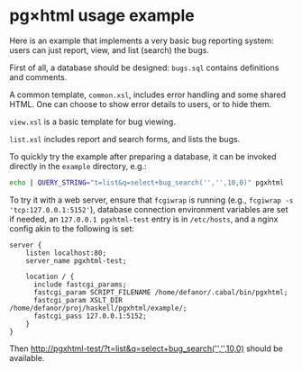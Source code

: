 # pg×html usage example

Here is an example that implements a very basic bug reporting system:
users can just report, view, and list (search) the bugs.

First of all, a database should be designed: `bugs.sql` contains
definitions and comments.

A common template, `common.xsl`, includes error handling and some
shared HTML. One can choose to show error details to users, or to hide
them.

`view.xsl` is a basic template for bug viewing.

`list.xsl` includes report and search forms, and lists the bugs.

To quickly try the example after preparing a database, it can be
invoked directly in the `example` directory, e.g.:

```sh
echo | QUERY_STRING="t=list&q=select+bug_search('','',10,0)" pgxhtml
```

To try it with a web server, ensure that `fcgiwrap` is running (e.g.,
`fcgiwrap -s 'tcp:127.0.0.1:5152'`), database connection environment
variables are set if needed, an `127.0.0.1 pgxhtml-test` entry is in
`/etc/hosts`, and a nginx config akin to the following is set:

```
server {
    listen localhost:80;
    server_name pgxhtml-test;

    location / {
      include fastcgi_params;
      fastcgi_param SCRIPT_FILENAME /home/defanor/.cabal/bin/pgxhtml;
      fastcgi_param XSLT_DIR /home/defanor/proj/haskell/pgxhtml/example/;
      fastcgi_pass 127.0.0.1:5152;
    }
}
```

Then
[http://pgxhtml-test/?t=list&q=select+bug_search('','',10,0)](http://pgxhtml-test/?t=list&q=select%20bug_search(%27%27,%27%27,10,0))
should be available.
